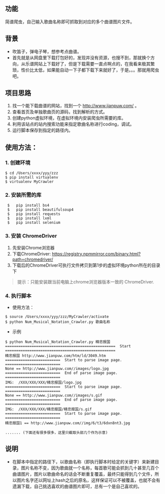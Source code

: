 ## 功能
简谱爬虫，自己输入歌曲名称即可抓取到对应的多个曲谱图片文件。

## 背景
- 吹笛子，弹电子琴，想参考点曲谱。
- 首先就是从网盘里下载打包好的，发现并没有资源，也搜不到，那就换个方向，从乐谱网站上下载好了，但是下载需要一直点啊点的，在我看来极其繁琐，性价比太低，如果能自动一下子都下载下来就好了，于是。。。那就用爬虫吧。

## 项目思路
1.  找一个能下载曲谱的网站，找到一个 http://www.jianpuw.com/ 。
2.  查看首页及单独歌曲页的源码，找到解析的方式。
3.  创建python虚拟环境，在虚拟环境内安装爬虫所需要的库。
4.  利用该站点的站内搜索功能来指定歌曲名称进行coding，调试。
5.  运行脚本保存到指定的路径内。

## 使用方法：
### 1. 创建环境

```
$ cd /Users/xxxx/yyy/zzz
$ pip install virtualenv
$ virtualenv MyCrawler
```

### 2. 安装所需的库

```
 $   pip install bs4
 $   pip install beautifulsoup4
 $   pip install requests
 $   pip install lxml
 $   pip install selenium
```

### 3. 安装 ChromeDriver
1.  先安装Chrome浏览器
2. 下载ChromeDriver: https://registry.npmmirror.com/binary.html?path=chromedriver/
3. 下载后的ChromeDriver可执行文件拷贝到第1步的虚拟环境python所在的目录下

> 提示：只能安装跟当前电脑上chrome浏览器版本一致的 ChromeDriver.

### 4. 执行脚本
- 使用方法：

```SHELL
$ source /Users/xxxx/yyy/zzz/MyCrawler/activate
$ python Num_Musical_Notation_Crawler.py 歌曲名称
```

- 示例

```SHELL
$ python Num_Musical_Notation_Crawler.py 精忠报国
==================================================  Start  ==================================================
精忠报国 http://www.jianpuw.com/htm/ld/3049.htm
=========================  Start to parse image page. =========================
None == http://www.jianpuw.com//images/logo.jpg
=========================  End of parse image page. =========================
IMG:  /XXX/XXX/XXX/精忠报国/logo.jpg
=========================  Start to parse image page. =========================
None == http://www.jianpuw.com//images/s.gif
=========================  End of parse image page. =========================
IMG:  /XXX/XXX/XXX/精忠报国/精忠报国/s.gif
=========================  Start to parse image page. =========================
精忠报国1 == http://www.jianpuw.com//img/6/t3/6dxn8nt3.jpg

....... (下面还有很多很多，这里只截取头部几个作为示意)
```

## 说明
- 在脚本中指定的路径下，以歌曲名称（即执行脚本时给定的关键字）来新建目录，图片名称不变，因为歌曲就一个名称，每首歌可能会抓到几十甚至几百个曲谱图片，图片以歌曲命名的话会不断重复覆盖，最终只能得到几个文件，所以图片名字还以网址上hash之后的原名，这样保证可以不被覆盖，也就不会有遗漏下载，自己挑选喜欢的曲谱图片即可，总有一个是自己喜欢的。

